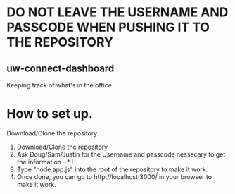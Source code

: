 # DO NOT LEAVE THE USERNAME AND PASSCODE WHEN PUSHING IT TO THE REPOSITORY
## uw-connect-dashboard
Keeping track of what's in the office


# How to set up. 

Download/Clone the repository
1. Download/Clone the repository
2. Ask Doug/Sam/Justin for the Username and passcode nessecary to get the information
⋅⋅* I
3. Type "node app.js" into the root of the repository to make it work.
4. Once done, you can go to http://localhost:3000/ in your browser to make it work. 
